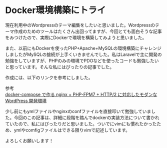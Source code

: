 
Docker環境構築にトライ
===============

現在利用中のWordpressのテーマ編集をしたいと思いました。Wordpressのテーマ作成のためのツールはたくさん出回ってますが、今回とても面白そうな記事をみつけたので、実際にDockerで環境を構築してみようと思いました。  

また、以前にもDockerを使ったPHP+Apache+MySQLの環境構築にチャレンジしましたがMySQLの接続が上手くいきませんでした。私はLaravelで主に開発の勉強をしていますが、PHPのみの環境でPDOなどを使ったコードも勉強したいと思っています。そんな私にはぴったりの記事でした。
  
  
  
作成には、以下のリンクを参考にしました。  

参考  
[docker-compose で作る nginx + PHP-FPM7 + HTTP/2 に対応したモダンな WordPress 開発環境](https://tech.recruit-mp.co.jp/infrastructure/post-12795/)

少し前にもymlファイルやnginxのconfファイルを直接叩いて勉強していました。今回のこの記事は、詳細に段階を踏んでdockerの実装方法について書かれていたので、私にはぴったりだと思いました。ついでにvimにも慣れたかったため、ymlやcomfigファイルはできる限りvimで記述しています。

よろしくお願いします！

